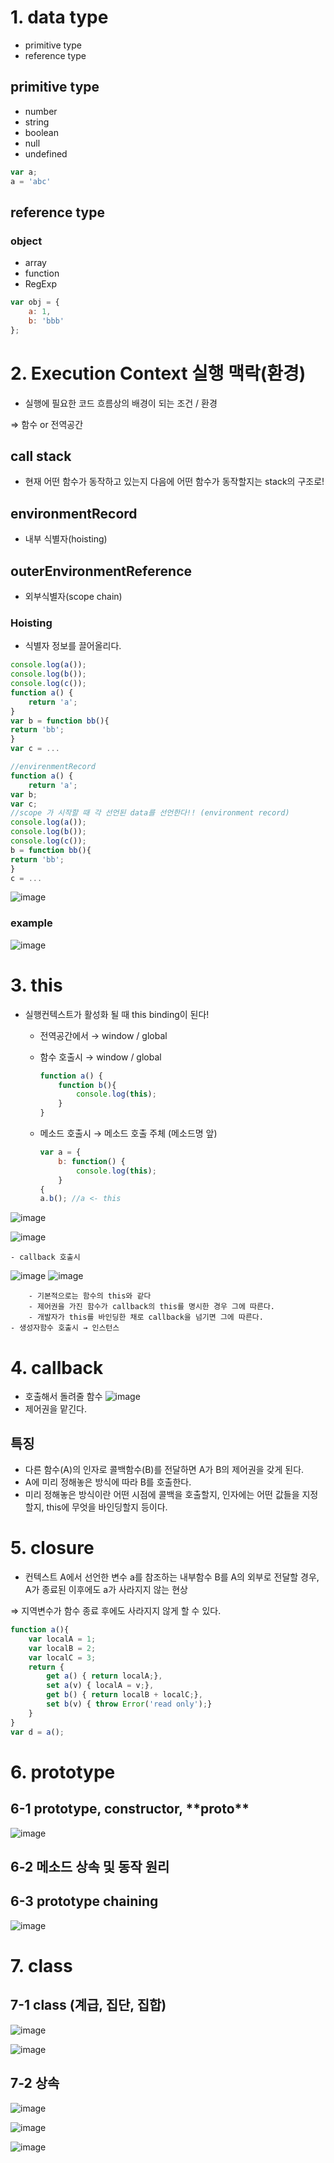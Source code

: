 
# 1. data type

- primitive type
- reference type

## primitive type

- number
- string
- boolean
- null
- undefined

```jsx
var a;
a = 'abc'
```

## reference type

### object

- array
- function
- RegExp

```jsx
var obj = {
	a: 1,
	b: 'bbb'
};
```

# 2. Execution Context 실행 맥락(환경)

- 실행에 필요한 코드 흐름상의 배경이 되는 조건 / 환경

⇒ 함수 or 전역공간

## call stack

- 현재 어떤 함수가 동작하고 있는지 다음에 어떤 함수가 동작할지는 stack의 구조로!

## environmentRecord

- 내부 식별자(hoisting)

## outerEnvironmentReference

- 외부식별자(scope chain)

### Hoisting

- 식별자 정보를 끌어올리다.

```jsx
console.log(a());
console.log(b());
console.log(c());
function a() {
	return 'a';
}
var b = function bb(){
return 'bb';
}
var c = ...

//envirenmentRecord
function a() {
	return 'a';
var b;
var c;
//scope 가 시작할 때 각 선언된 data를 선언한다!! (environment record)
console.log(a());
console.log(b());
console.log(c());
b = function bb(){
return 'bb';
}
c = ...
```
![image](https://user-images.githubusercontent.com/29927233/128281739-219f7b18-c515-4556-95de-2b235b733069.png)

### example
![image](https://user-images.githubusercontent.com/29927233/128281767-e8f19e16-2d01-4722-80ce-ea948fad9a96.png)

# 3. this

- 실행컨텍스트가 활성화 될 때 this binding이 된다!
    - 전역공간에서 → window / global
    - 함수 호출시 → window / global

        ```jsx
        function a() {
        	function b(){
        		console.log(this);
        	}
        }
        ```

    - 메소드 호출시 → 메소드 호출 주체 (메소드명 앞)

        ```jsx
        var a = {
        	b: function() {
        		console.log(this);
        	}
        {
        a.b(); //a <- this
        ```
![image](https://user-images.githubusercontent.com/29927233/128281801-d2a763c6-ad30-4c64-a56f-31e943efd37d.png)

![image](https://user-images.githubusercontent.com/29927233/128281820-22c76939-c81c-49d5-8f29-f7f3ed6ec5af.png)


    - callback 호출시
![image](https://user-images.githubusercontent.com/29927233/128281841-947d4457-22ee-4701-bdb3-d1465ec6473c.png)
![image](https://user-images.githubusercontent.com/29927233/128281854-d065020b-bdc6-40cb-9a24-4637b350b3ee.png)


        - 기본적으로는 함수의 this와 같다
        - 제어권을 가진 함수가 callback의 this를 명시한 경우 그에 따른다.
        - 개발자가 this를 바인딩한 채로 callback을 넘기면 그에 따른다.
    - 생성자함수 호출시 → 인스턴스

# 4. callback

- 호출해서 돌려줄 함수
![image](https://user-images.githubusercontent.com/29927233/128281868-bb96bb8c-fe0d-4a6d-9660-31f056e3c1d0.png)
- 제어권을 맡긴다.

## 특징

- 다른 함수(A)의 인자로 콜백함수(B)를 전달하면 A가 B의 제어권을 갖게 된다.
- A에 미리 정해놓은 방식에 따라 B를 호출한다.
- 미리 정해놓은 방식이란 어떤 시점에 콜백을 호출할지,
 인자에는 어떤 값들을 지정할지,
 this에 무엇을 바인딩할지 등이다.

# 5. closure

- 컨텍스트 A에서 선언한 변수 a를 참조하는 내부함수 B를 A의 외부로 전달할 경우, A가 종료된 이후에도 a가 사라지지 않는 현상

⇒ 지역변수가 함수 종료 후에도 사라지지 않게 할 수 있다.

```jsx
function a(){
	var localA = 1;
	var localB = 2;
	var localC = 3;
	return {
		get a() { return localA;},
		set a(v) { localA = v;},
		get b() { return localB + localC;},
		set b(v) { throw Error('read only');}
	}
}
var d = a();

```

# 6. prototype

## 6-1 prototype, constructor, __**proto__**

![image](https://user-images.githubusercontent.com/29927233/128307198-4b73c965-dbb9-4a7a-b0ed-86ac635055f6.png)

## 6-2 메소드 상속 및 동작 원리

## 6-3 prototype chaining
![image](https://user-images.githubusercontent.com/29927233/128307217-d51638f8-d34b-4c22-b021-9e27dcd3d8ac.png)

# 7. class

## 7-1 class (계급, 집단, 집합)
![image](https://user-images.githubusercontent.com/29927233/128307242-e707a026-8208-40b2-ba88-3a0d434586f4.png)

![image](https://user-images.githubusercontent.com/29927233/128307260-b57e2f40-6db7-48b7-a921-47bbe7fa67ac.png)

## 7-2 상속
![image](https://user-images.githubusercontent.com/29927233/128307290-92a710c9-708c-4408-ae2c-8744bb518cd4.png)

![image](https://user-images.githubusercontent.com/29927233/128307307-db37d08b-85d6-42a8-bb53-7dd707b5fc09.png)

![image](https://user-images.githubusercontent.com/29927233/128307319-9ce15be9-b76c-4ef8-b674-31c60ef07d86.png)
